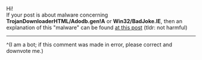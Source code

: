 Hi!  
If your post is about malware concerning **TrojanDownloaderHTML/Adodb.gen!A** or **Win32/BadJoke.IE**, then an explanation of this "malware" can be found [at this post](https://www.reddit.com/r/discordapp/comments/ks4sgz/virus_image_explanation/) (tldr: not harmful)

- - -

^(I am a bot; if this comment was made in error, please correct and downvote me.)
